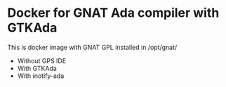# Docker for GNAT Ada compiler with GTKAda

This is docker image with GNAT GPL installed in /opt/gnat/
- Without GPS IDE
- With GTKAda
- With inotify-ada
